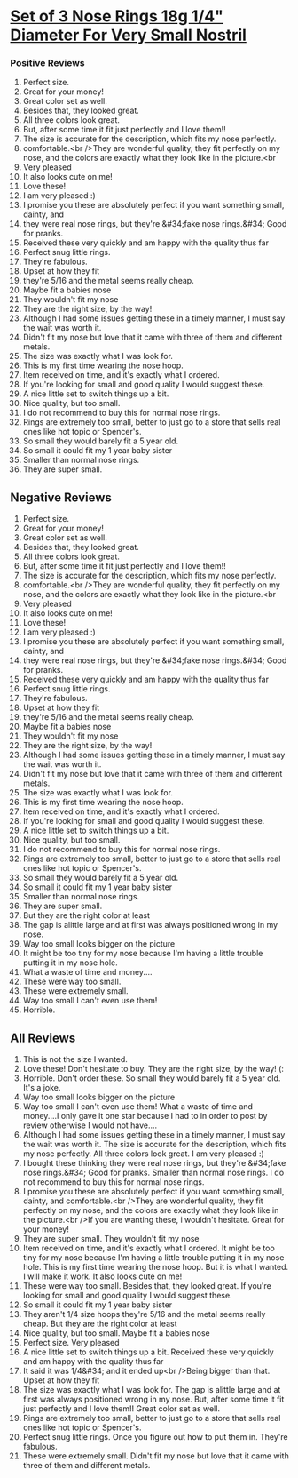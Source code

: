 # [Set of 3 Nose Rings 18g 1/4&quot; Diameter For Very Small Nostril](https://products.checkmycream.com/products/Set-of-3-Nose-Rings-18g-14&quot;-Diameter-For-Very-Small-Nostril.html)

### Positive Reviews

<ol>
      <li>Perfect size.</li>
      <li>Great for your money!</li>
      <li>Great color set as well.</li>
      <li>Besides that, they looked great.</li>
      <li>All three colors look great.</li>
      <li>But, after some time it fit just perfectly and I love them!!</li>
      <li>The size is accurate for the description, which fits my nose perfectly.</li>
      <li>comfortable.&lt;br /&gt;They are wonderful quality, they fit perfectly on my nose, and the colors are exactly what they look like in the picture.&lt;br</li>
      <li>Very pleased</li>
      <li>It also looks cute on me!</li>
      <li>Love these!</li>
      <li>I am very pleased :)</li>
      <li>I promise you these are absolutely perfect if you want something small, dainty, and</li>
      <li>they were real nose rings, but they&#x27;re &amp;#34;fake nose rings.&amp;#34; Good for pranks.</li>
      <li>Received these very quickly and am happy with the quality thus far</li>
      <li>Perfect snug little rings.</li>
      <li>They&#x27;re fabulous.</li>
      <li>Upset at how they fit</li>
      <li>they&#x27;re 5/16 and the metal seems really cheap.</li>
      <li>Maybe fit a babies nose</li>
      <li>They wouldn&#x27;t fit my nose</li>
      <li>They are the right size, by the way!</li>
      <li>Although I had some issues getting these in a timely manner, I must say the wait was worth it.</li>
      <li>Didn&#x27;t fit my nose but love that it came with three of them and different metals.</li>
      <li>The size was exactly what I was look for.</li>
      <li>This is my first time wearing the nose hoop.</li>
      <li>Item received on time, and it&#x27;s exactly what I ordered.</li>
      <li>If you&#x27;re looking for small and good quality I would suggest these.</li>
      <li>A nice little set to switch things up a bit.</li>
      <li>Nice quality, but too small.</li>
      <li>I do not recommend to buy this for normal nose rings.</li>
      <li>Rings are extremely too small, better to just go to a store that sells real ones like hot topic or Spencer&#x27;s.</li>
      <li>So small they would barely fit a 5 year old.</li>
      <li>So small it could fit my 1 year baby sister</li>
      <li>Smaller than normal nose rings.</li>
      <li>They are super small.</li>
</ol>


<h2>Negative Reviews</h2>
<ol>
<li> Perfect size.</li>
<li> Great for your money!</li>
<li> Great color set as well.</li>
<li> Besides that, they looked great.</li>
<li> All three colors look great.</li>
<li> But, after some time it fit just perfectly and I love them!!</li>
<li> The size is accurate for the description, which fits my nose perfectly.</li>
<li> comfortable.&lt;br /&gt;They are wonderful quality, they fit perfectly on my nose, and the colors are exactly what they look like in the picture.&lt;br</li>
<li> Very pleased</li>
<li> It also looks cute on me!</li>
<li> Love these!</li>
<li> I am very pleased :)</li>
<li> I promise you these are absolutely perfect if you want something small, dainty, and</li>
<li> they were real nose rings, but they&#x27;re &amp;#34;fake nose rings.&amp;#34; Good for pranks.</li>
<li> Received these very quickly and am happy with the quality thus far</li>
<li> Perfect snug little rings.</li>
<li> They&#x27;re fabulous.</li>
<li> Upset at how they fit</li>
<li> they&#x27;re 5/16 and the metal seems really cheap.</li>
<li> Maybe fit a babies nose</li>
<li> They wouldn&#x27;t fit my nose</li>
<li> They are the right size, by the way!</li>
<li> Although I had some issues getting these in a timely manner, I must say the wait was worth it.</li>
<li> Didn&#x27;t fit my nose but love that it came with three of them and different metals.</li>
<li> The size was exactly what I was look for.</li>
<li> This is my first time wearing the nose hoop.</li>
<li> Item received on time, and it&#x27;s exactly what I ordered.</li>
<li> If you&#x27;re looking for small and good quality I would suggest these.</li>
<li> A nice little set to switch things up a bit.</li>
<li> Nice quality, but too small.</li>
<li> I do not recommend to buy this for normal nose rings.</li>
<li> Rings are extremely too small, better to just go to a store that sells real ones like hot topic or Spencer&#x27;s.</li>
<li> So small they would barely fit a 5 year old.</li>
<li> So small it could fit my 1 year baby sister</li>
<li> Smaller than normal nose rings.</li>
<li> They are super small.</li>
<li> But they are the right color at least</li>
<li> The gap is alittle large and at first was always positioned wrong in my nose.</li>
<li> Way too small looks bigger on the picture</li>
<li> It might be too tiny for my nose because I&#x27;m having a little trouble putting it in my  nose hole.</li>
<li> What a waste of time and money....</li>
<li> These were way too small.</li>
<li> These were extremely small.  </li>
<li> Way too small I can&#x27;t even use them!</li>
<li> Horrible.</li>
</ol>

<h2>All Reviews</h2>

<ol>
    <li> This is not the size I wanted.</li>
    <li> Love these! Don&#x27;t hesitate to buy. They are the right size, by the way! (:</li>
    <li> Horrible. Don&#x27;t order these. So small they would barely fit a 5 year old. It&#x27;s a joke.</li>
    <li> Way too small looks bigger on the picture</li>
    <li> Way too small I can&#x27;t even use them! What a waste of time and money....I only gave it one star because I had to in order to post by review otherwise I would not have....</li>
    <li> Although I had some issues getting these in a timely manner, I must say the wait was worth it. The size is accurate for the description, which fits my nose perfectly. All three colors look great. I am very pleased :)</li>
    <li> I bought these thinking they were real nose rings, but they&#x27;re &amp;#34;fake nose rings.&amp;#34; Good for pranks. Smaller than normal nose rings. I do not recommend to buy this for normal nose rings.</li>
    <li> I promise you these are absolutely perfect if you want something small, dainty, and comfortable.&lt;br /&gt;They are wonderful quality, they fit perfectly on my nose, and the colors are exactly what they look like in the picture.&lt;br /&gt;If you are wanting these, i wouldn&#x27;t hesitate. Great for your money!</li>
    <li> They are super small. They wouldn&#x27;t fit my nose</li>
    <li> Item received on time, and it&#x27;s exactly what I ordered. It might be too tiny for my nose because I&#x27;m having a little trouble putting it in my  nose hole. This is my first time wearing the nose hoop. But it is what I wanted. I will make it work. It also looks cute on me!</li>
    <li> These were way too small. Besides that, they looked great. If you&#x27;re looking for small and good quality I would suggest these.</li>
    <li> So small it could fit my 1 year baby sister</li>
    <li> They aren&#x27;t 1/4 size hoops they&#x27;re 5/16 and the metal seems really cheap. But they are the right color at least</li>
    <li> Nice quality, but too small. Maybe fit a babies nose</li>
    <li> Perfect size. Very pleased</li>
    <li> A nice little set to switch things up a bit. Received these very quickly and am happy with the quality thus far</li>
    <li> It said it was 1/4&amp;#34; and it ended up&lt;br /&gt;Being bigger than that. Upset at how they fit</li>
    <li> The size was exactly what I was look for. The gap is alittle large and at first was always positioned wrong in my nose. But, after some time it fit just perfectly and I love them!! Great color set as well.</li>
    <li> Rings are extremely too small, better to just go to a store that sells real ones like hot topic or Spencer&#x27;s.</li>
    <li> Perfect snug little rings. Once you figure out how to put them in. They&#x27;re fabulous.</li>
    <li> These were extremely small.  Didn&#x27;t fit my nose but love that it came with three of them and different metals.</li>
</ol>




